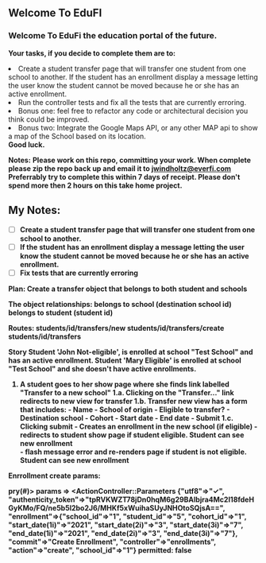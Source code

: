 ## Welcome To EduFI
### Welcome To EduFi the education portal of the future.

**Your tasks, if you decide to complete them are to:**
<li>Create a student transfer page that will transfer one student from one school to another. If the student has an enrollment display a message letting the user know the student cannot be moved because he or she has an active enrollment.</li>
<li>Run the controller tests and fix all the tests that are currently erroring.</li>
<li>Bonus one: feel free to refactor any code or architectural decision you think could be improved.</li>
<li>Bonus two: Integrate the Google Maps API, or any other MAP api to show a map of the School based on its location.</li>
<b>Good luck.</b>

**Notes:**
<b>Please work on this repo, committing your work. When complete please zip the repo back up and email it to jwindholtz@everfi.com</b>
<b>Preferrably try to complete this within 7 days of receipt.  Please don't spend more then 2 hours on this take home project.

## My Notes:

- [ ] Create a student transfer page that will transfer one student from one school to another.
- [ ] If the student has an enrollment display a message letting the user know the student cannot be moved because he or she has an active enrollment.
- [ ] Fix tests that are currently erroring

Plan:
Create a transfer object that belongs to both student and schools

The object relationships:
belongs to school (destination school id)
belongs to student (student id)

Routes:
	students/id/transfers/new
	students/id/transfers/create
	students/id/transfers
	
Story
Student 'John Not-eligible', is enrolled at school "Test School" and has an active enrollment.
Student 'Mary Eligible' is enrolled at school "Test School" and she doesn't have active enrollments.

1. A student goes to her show page where she finds link labelled "Transfer to a new school"
	1.a. Clicking on the "Transfer..." link redirects to new view for transfer
	1.b. Transfer new view has a form that includes:
		- Name
		- School of origin
		- Eligible to transfer?
		- Destination school
		- Cohort
		- Start date
		- End date
		- Submit 
	1.c. Clicking submit 
			- Creates an enrollment in the new school (if eligible)
			- redirects to student show page if student eligible. Student can see new enrollment		
			- flash message error and re-renders page if student is not eligible. Student can see new enrollment		

Enrrollment create params:

pry(#<EnrollmentsController>)> params
=> <ActionController::Parameters {"utf8"=>"✓", "authenticity_token"=>"tpRVKWZT78jDn0hqM6g29BAlbjra4Mc2I18fdeHGyKMo/FQ/ne5b5l2bo2J6/MHKf5xWuihaSUyJNHOtoSQjsA==", "enrollment"=>{"school_id"=>"1", "student_id"=>"5", "cohort_id"=>"1", "start_date(1i)"=>"2021", "start_date(2i)"=>"3", "start_date(3i)"=>"7", "end_date(1i)"=>"2021", "end_date(2i)"=>"3", "end_date(3i)"=>"7"}, "commit"=>"Create Enrollment", "controller"=>"enrollments", "action"=>"create", "school_id"=>"1"} permitted: false
